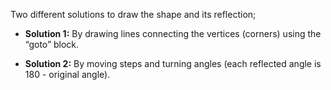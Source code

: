 Two different solutions to draw the shape and its reflection;

-   **Solution 1:**
    By drawing lines connecting the vertices (corners) using the “goto” block.

-   **Solution 2:**
    By moving steps and turning angles (each reflected angle is 180 - original angle).
